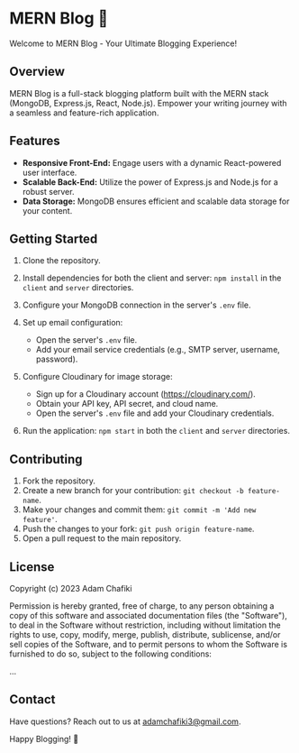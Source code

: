 # MERN Blog 📝

Welcome to MERN Blog - Your Ultimate Blogging Experience!

## Overview

MERN Blog is a full-stack blogging platform built with the MERN stack (MongoDB, Express.js, React, Node.js). Empower your writing journey with a seamless and feature-rich application.

## Features

- **Responsive Front-End:** Engage users with a dynamic React-powered user interface.
- **Scalable Back-End:** Utilize the power of Express.js and Node.js for a robust server.
- **Data Storage:** MongoDB ensures efficient and scalable data storage for your content.

## Getting Started

1. Clone the repository.
2. Install dependencies for both the client and server: `npm install` in the `client` and `server` directories.
3. Configure your MongoDB connection in the server's `.env` file.
4. Set up email configuration:
   - Open the server's `.env` file.
   - Add your email service credentials (e.g., SMTP server, username, password).
5. Configure Cloudinary for image storage:
   - Sign up for a Cloudinary account (https://cloudinary.com/).
   - Obtain your API key, API secret, and cloud name.
   - Open the server's `.env` file and add your Cloudinary credentials.

6. Run the application: `npm start` in both the `client` and `server` directories.

## Contributing

1. Fork the repository.
2. Create a new branch for your contribution: `git checkout -b feature-name`.
3. Make your changes and commit them: `git commit -m 'Add new feature'`.
4. Push the changes to your fork: `git push origin feature-name`.
5. Open a pull request to the main repository.
## License

Copyright (c) 2023 Adam Chafiki

Permission is hereby granted, free of charge, to any person obtaining a copy
of this software and associated documentation files (the "Software"), to deal
in the Software without restriction, including without limitation the rights
to use, copy, modify, merge, publish, distribute, sublicense, and/or sell
copies of the Software, and to permit persons to whom the Software is
furnished to do so, subject to the following conditions:

...


## Contact

Have questions? Reach out to us at [adamchafiki3@gmail.com](mailto:adamchafiki3@gmail.com).

Happy Blogging! 🚀
